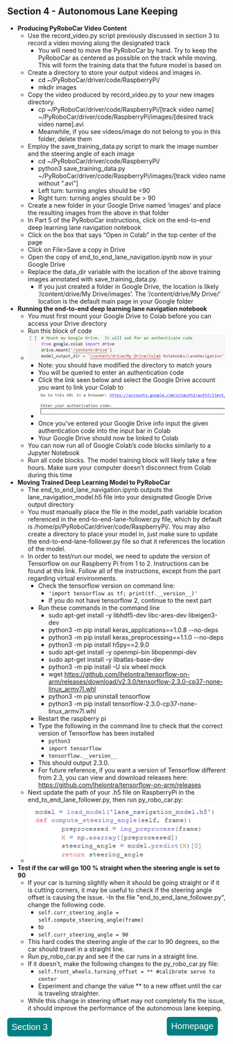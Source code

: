 
## Section 4 - Autonomous Lane Keeping
  * **Producing PyRoboCar Video Content**
    - Use the record_video.py script previously discussed in section 3 to record a video moving along the designated track
      - You will need to move the PyRoboCar by hand.  Try to keep the PyRoboCar as centered as possible on the track while moving.  This will form the training data that the future model is based on
    - Create a directory to store your output videos and images in.
	    - cd ~/PyRoboCar/driver/code/RaspberryPi/
	    - mkdir images
    - Copy the video produced by record_video.py to your new images directory.
      - cp ~/PyRoboCar/driver/code/RaspberryPi/[track video name] ~/PyRoboCar/driver/code/RaspberryPi/images/[desired track video name].avi
      - Meanwhile, if you see videos/image do not belong to you in this folder, delete them
    - Employ the save_training_data.py script to mark the image number and the steering angle of each image
      - cd ~/PyRoboCar/driver/code/RaspberryPi/
      - python3 save_training_data.py ~/PyRoboCar/driver/code/RaspberryPi/images/[track video name without “.avi”]
      - Left turn: turning angles should be <90
      - Right turn: turning angles should be > 90
    - Create a new folder in your Google Drive named ‘images’ and place the resulting images from the above in that folder
    - In Part 5 of the PyRoboCar instructions, click on the end-to-end deep learning lane navigation notebook
    - Click on the box that says “Open in Colab” in the top center of the page
    - Click on File>Save a copy in Drive
    - Open the copy of end_to_end_lane_navigation.ipynb now in your Google Drive
    - Replace the data_dir variable with the location of the above training images annotated with save_training_data.py.
      - If you just created a folder in Google Drive, the location is likely ‘/content/drive/My Drive/images’.  The ‘/content/drive/My Drive/’ location is the default main page in your Google folder
  * **Running the end-to-end deep learning lane navigation notebook**
    - You must first mount your Google Drive to Colab before you can access your Drive directory
    - Run this block of code
    - ![](images/sec4image1.PNG)
      - Note: you should have modified the directory to match yours
      - You will be queried to enter an authentication code
      - Click the link seen below and select the Google Drive account you want to link your Colab to
      - ![](images/sec4image2.PNG)
      - Once you’ve entered your Google Drive info input the given authentication code into the input bar in Colab
      - Your Google Drive should now be linked to Colab
    - You can now run all of Google Colab’s code blocks similarly to a Jupyter Notebook
    - Run all code blocks.  The model training block will likely take a few hours.  Make sure your computer doesn’t disconnect from Colab during this time
  * **Moving Trained Deep Learning Model to PyRoboCar**
    - The end_to_end_lane_navigation.ipynb outputs the lane_navigation_model.h5 file into your designated Google Drive output directory
    - You must manually place the file in the model_path variable location referenced in the end-to-end-lane-follower.py file, which by default is /home/pi/PyRoboCar/driver/code/RaspberryPi/.  You may also create a directory to place your model in, just make sure to update the end-to-end-lane-follower.py file so that it references the location of the model.
    - In order to test/run our model, we need to update the version of Tensorflow on our Raspberry Pi from 1 to 2. Instructions can be found at this link. Follow all of the instructions, except from the part regarding virtual environments. 
      - Check the tensorflow version on command line:
        - ``'import tensorflow as tf; print(tf.__version__)'``
        - If you do not have tensorflow 2, continue to the next part  
      - Run these commands in the command line
        - sudo apt-get install -y libhdf5-dev libc-ares-dev libeigen3-dev
        - python3 -m pip install keras_applications==1.0.8 --no-deps
        - python3 -m pip install keras_preprocessing==1.1.0 --no-deps
        - python3 -m pip install h5py==2.9.0
        - sudo apt-get install -y openmpi-bin libopenmpi-dev
        - sudo apt-get install -y libatlas-base-dev
        - python3 -m pip install -U six wheel mock
        - wget https://github.com/lhelontra/tensorflow-on-arm/releases/download/v2.3.0/tensorflow-2.3.0-cp37-none-linux_armv7l.whl
        - python3 -m pip uninstall tensorflow
        - python3 -m pip install  tensorflow-2.3.0-cp37-none-linux_armv7l.whl
      - Restart the raspberry pi
      - Type the following in the command line to check that the correct version of Tensorflow has been installed
        - ``python3``
        - ``import tensorflow``
        - ``tensorflow.__version__``
       - This should output 2.3.0.
       - For future reference, if you want a version of Tensorflow different from 2.3, you can view and download releases here: https://github.com/lhelontra/tensorflow-on-arm/releases
     - Next update the path of your .h5 file on RaspberryPi in the end_to_end_lane_follower.py, then run py_robo_car.py: 
     - ![](images/sec4image3.PNG)
* **Test if the car will go 100 % straight when the steering angle is set to 90**
	- If your car is turning slightly when it should be going straight or if it is cutting corners, it may be useful to check if the steering angle offset is causing the issue.
	-In the file "end_to_end_lane_follower.py", change the following code.
		- ``self.curr_steering_angle = self.compute_steering_angle(frame)``
		- to 
		- ``self.curr_steering_angle = 90``
	- This hard codes the steering angle of the car to 90 degrees, so the car should travel in a straight line.
	- Run py_robo_car.py and see if the car runs in a straight line.
	- If it doesn't, make the following changes to the py_robo_car.py file:
		- ``self.front_wheels.turning_offset = ** #calibrate servo to center``
		- Experiment and change the value ** to a new offset until the car is traveling straighter.  
	- While this change in steering offset may not completely fix the issue, it should improve the performance of the autonomous lane keeping.

<style type="text/css">
#submit {
 background-color: #008080;
 padding: .5em;
 -moz-border-radius: 5px;
 -webkit-border-radius: 5px;
 border-radius: 6px;
 color: #fff;
 align: center;
 font-size: 20px;
 text-decoration: none;
 border: none;
}
#submit:hover {
 border: none;
 background: orange;
 box-shadow: 0px 0px 1px #777;
}
</style>

<form>
<input id='submit' type="BUTTON" value="Section 3" onclick="window.location.href='https://larguncw.github.io/PyRoboCar/pages/section_3'">
</form>

<form>
<input id='submit' style="position: relative; left: 368px; bottom: 45px;" type="BUTTON" value="Homepage" onclick="window.location.href='https://larguncw.github.io/PyRoboCar/'">
</form>

<form>
<input id='submit' style="position: relative; left: 750px; bottom: 93px;" type="BUTTON" value="Picture Gallery" onclick="window.location.href='https://larguncw.github.io/PyRoboCar/pages/Gallery'">
</form>
